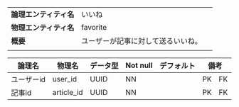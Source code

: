 ||||
|:-|:-|---|
|**論理エンティティ名**|いいね|
|**物理エンティティ名**|favorite|
|**概要**|ユーザーが記事に対して送るいいね。|
|||

|論理名|物理名|データ型|Not null|デフォルト|備考|
|---|---|---|---|---|---|
|ユーザーid|user_id|UUID|NN||PK　FK|
|記事id|article_id|UUID|NN||PK　FK|


